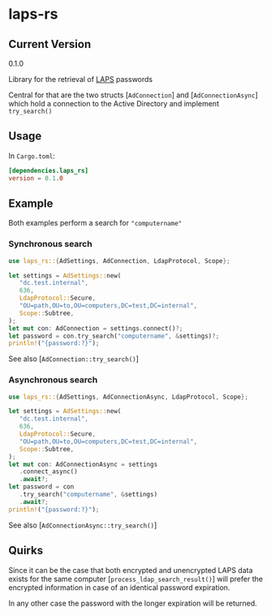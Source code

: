 # laps-rs

## Current Version

0.1.0

Library for the retrieval of [LAPS](https://learn.microsoft.com/en-us/windows-server/identity/laps/laps-overview) passwords

Central for that are the two structs [`AdConnection`] and [`AdConnectionAsync`] which hold a connection to the Active Directory and implement `try_search()`

## Usage

In `Cargo.toml`:
```toml
[dependencies.laps_rs]
version = 0.1.0
```

## Example

Both examples perform a search for `"computername"`

### Synchronous search
```rust
use laps_rs::{AdSettings, AdConnection, LdapProtocol, Scope};

let settings = AdSettings::new(
   "dc.test.internal",
   636,
   LdapProtocol::Secure,
   "OU=path,OU=to,OU=computers,DC=test,DC=internal",
   Scope::Subtree,
);
let mut con: AdConnection = settings.connect()?;
let password = con.try_search("computername", &settings)?;
println!("{password:?}");
```

See also [`AdConnection::try_search()`]

### Asynchronous search

```rust
use laps_rs::{AdSettings, AdConnectionAsync, LdapProtocol, Scope};

let settings = AdSettings::new(
   "dc.test.internal",
   636,
   LdapProtocol::Secure,
   "OU=path,OU=to,OU=computers,DC=test,DC=internal",
   Scope::Subtree,
);
let mut con: AdConnectionAsync = settings
   .connect_async()
   .await?;
let password = con
   .try_search("computername", &settings)
   .await?;
println!("{password:?}");
```

See also [`AdConnectionAsync::try_search()`]

## Quirks

Since it can be the case that both encrypted and unencrypted LAPS data exists for the same
computer [`process_ldap_search_result()`] will prefer the encrypted information in case of
an identical password expiration.

In any other case the password with the longer expiration will be returned.
